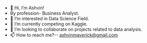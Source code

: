 - 👋 Hi, I’m Ashvin!
- By profession- Business Analyst.
- 👀 I’m interested in Data Science Field.
- 🌱 I’m currently competing on Kaggle.
- 💞️ I’m looking to collaborate on projects related to data analysis.
- 📫 How to reach me?-- ashvinmaverick@gmail.com

<!---
ashvinmaverick/ashvinmaverick is a ✨ special ✨ repository because its `README.md` (this file) appears on your GitHub profile.
You can click the Preview link to take a look at your changes.
--->
